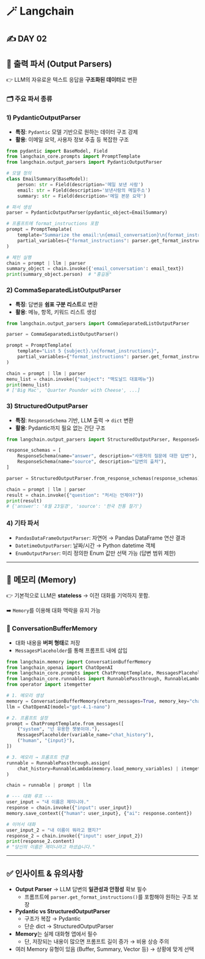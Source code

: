 # 🪄 Langchain

## ✍️ DAY 02

## 🧩 출력 파서 (Output Parsers)

👉 LLM의 자유로운 텍스트 응답을 **구조화된 데이터**로 변환

### 🗂️ 주요 파서 종류

### 1) **PydanticOutputParser**

- **특징**: `Pydantic` 모델 기반으로 원하는 데이터 구조 강제
- **활용**: 이메일 요약, 사용자 정보 추출 등 복잡한 구조

```python
from pydantic import BaseModel, Field
from langchain_core.prompts import PromptTemplate
from langchain.output_parsers import PydanticOutputParser

# 모델 정의
class EmailSummary(BaseModel):
    person: str = Field(description='메일 보낸 사람')
    email: str = Field(description='보낸사람의 메일주소')
    summary: str = Field(description='메일 본문 요약')

# 파서 생성
parser = PydanticOutputParser(pydantic_object=EmailSummary)

# 프롬프트에 format_instructions 포함
prompt = PromptTemplate(
    template="Summarize the email:\n{email_conversation}\n{format_instructions}",
    partial_variables={"format_instructions": parser.get_format_instructions()},
)

# 체인 실행
chain = prompt | llm | parser
summary_object = chain.invoke({'email_conversation': email_text})
print(summary_object.person)  # "홍길동"
```

### 2) **CommaSeparatedListOutputParser**

- **특징**: 답변을 **쉼표 구분 리스트**로 변환
- **활용**: 메뉴, 항목, 키워드 리스트 생성

```python
from langchain.output_parsers import CommaSeparatedListOutputParser

parser = CommaSeparatedListOutputParser()

prompt = PromptTemplate(
    template="List 5 {subject}.\n{format_instructions}",
    partial_variables={"format_instructions": parser.get_format_instructions()},
)

chain = prompt | llm | parser
menu_list = chain.invoke({"subject": "맥도날드 대표메뉴"})
print(menu_list)
# ['Big Mac', 'Quarter Pounder with Cheese', ...]
```

### 3) **StructuredOutputParser**

- **특징**: `ResponseSchema` 기반, LLM 출력 → `dict` 변환
- **활용**: Pydantic까지 필요 없는 간단 구조

```python
from langchain.output_parsers import StructuredOutputParser, ResponseSchema

response_schemas = [
    ResponseSchema(name="answer", description="사용자의 질문에 대한 답변"),
    ResponseSchema(name="source", description="답변의 출처"),
]

parser = StructuredOutputParser.from_response_schemas(response_schemas)

chain = prompt | llm | parser
result = chain.invoke({"question": "처서는 언제야?"})
print(result)
# {'answer': '8월 23일경', 'source': '한국 전통 절기'}
```

### 4) **기타 파서**

- `PandasDataFrameOutputParser`: 자연어 → Pandas DataFrame 연산 결과
- `DatetimeOutputParser`: 날짜/시간 → Python datetime 객체
- `EnumOutputParser`: 미리 정의한 Enum 값만 선택 가능 (답변 범위 제한)

---

## 🧠 메모리 (Memory)

👉 기본적으로 LLM은 **stateless** → 이전 대화를 기억하지 못함.

➡️ `Memory`를 이용해 대화 맥락을 유지 가능

### **💬 ConversationBufferMemory**

- 대화 내용을 **버퍼 형태**로 저장
- `MessagesPlaceholder`를 통해 프롬프트 내에 삽입

```python
from langchain.memory import ConversationBufferMemory
from langchain_openai import ChatOpenAI
from langchain_core.prompts import ChatPromptTemplate, MessagesPlaceholder
from langchain_core.runnables import RunnablePassthrough, RunnableLambda
from operator import itemgetter

# 1. 메모리 생성
memory = ConversationBufferMemory(return_messages=True, memory_key="chat_history")
llm = ChatOpenAI(model="gpt-4.1-nano")

# 2. 프롬프트 설정
prompt = ChatPromptTemplate.from_messages([
    ("system", "넌 유용한 챗봇이야."),
    MessagesPlaceholder(variable_name="chat_history"),
    ("human", "{input}"),
])

# 3. 메모리 → 프롬프트 연결
runnable = RunnablePassthrough.assign(
    chat_history=RunnableLambda(memory.load_memory_variables) | itemgetter("chat_history")
)

chain = runnable | prompt | llm

# --- 대화 루프 ---
user_input = "내 이름은 제미니야."
response = chain.invoke({"input": user_input})
memory.save_context({"human": user_input}, {"ai": response.content})

# 이어서 대화
user_input_2 = "내 이름이 뭐라고 했지?"
response_2 = chain.invoke({"input": user_input_2})
print(response_2.content)
# "당신의 이름은 제미니라고 하셨습니다."
```

---

## ✅ 인사이트 & 유의사항

- **Output Parser** → LLM 답변의 **일관성과 안정성** 확보 필수
    - 프롬프트에 `parser.get_format_instructions()`를 포함해야 원하는 구조 보장
- **Pydantic vs StructuredOutputParser**
    - 구조가 복잡 → Pydantic
    - 단순 dict → StructuredOutputParser
- **Memory**는 실제 대화형 앱에서 필수
    - 단, 저장되는 내용이 많으면 프롬프트 길이 증가 → 비용 상승 주의
- 여러 Memory 유형이 있음 (Buffer, Summary, Vector 등) → 상황에 맞게 선택
